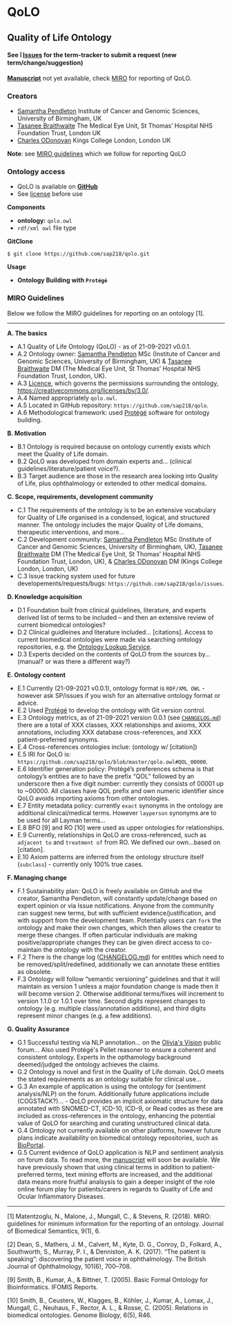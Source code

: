 # QoLO

## Quality of Life Ontology

#### See :grey_exclamation: [Issues](https://github.com/sap218/qolo/issues)  for the term-tracker to submit a request (new term/change/suggestion) 

[**Manuscript**]() not yet available, check [MIRO](https://sap218.github.io/qolo/MIRO.html) for reporting of QoLO.

### Creators
* [Samantha Pendleton](https://twitter.com/sap218) Institute of Cancer and Genomic Sciences, University of Birmingham, UK
* [Tasanee Braithwaite](https://twitter.com/tasbraithwaite) The Medical Eye Unit, St Thomas’ Hospital NHS Foundation Trust, London UK
* [Charles ODonovan]() Kings College London, London UK

**Note**: see [MIRO guidelines](MIRO.md) which we follow for reporting QoLO

### Ontology access
* QoLO is available on [**GitHub**](https://github.com/sap218/qolo)
* See [license](https://github.com/sap218/qolo/blob/master/LICENSE) before use 



**Components**
* **ontology:** `qolo.owl`
* `rdf/xml owl` file type

**GitClone**
```
$ git clone https://github.com/sap218/qolo.git
```

**Usage**
* **Ontology Building with `Protégé`**



### MIRO Guidelines

Below we follow the MIRO guidelines for reporting on an ontology [1]. 

---

**A. The basics**
  * A.1 Quality of Life Ontology (QoLO) - as of 21-09-2021 v0.0.1.
  * A.2 Ontology owner: [Samantha Pendleton](mailto:samanfapc@gmail.com) MSc (Institute of Cancer and Genomic Sciences, University of Birmingham, UK) & [Tasanee Braithwaite](mailto:tasaneebraithwaite@gmail.com) DM (The Medical Eye Unit, St Thomas’ Hospital NHS Foundation Trust, London, UK).
  * A.3 [Licence](https://github.com/sap218/qol/blob/master/LICENSE), which governs the permissions surrounding the ontology, https://creativecommons.org/licenses/by/3.0/.
  * A.4 Named appropriately `qolo.owl`.
  * A.5 Located in GitHub repository: `https://github.com/sap218/qolo`.
  * A.6 Methodological framework: used [Protégé](https://protege.stanford.edu/) software for ontology building.

**B. Motivation**
  * B.1 Ontology is required because on ontology currently exists which meet the Quality of Life domain.
  * B.2 QoLO was developed from domain experts and... (clinical guidelines/literature/patient voice?).
  * B.3 Target audience are those in the research area looking into Quality of Life, plus ophthalmology or extended to other medical domains.

**C. Scope, requirements, development community**
  * C.1 The requirements of the ontology is to be an extensive vocabulary for Quality of Life organised in a condensed, logical, and structured manner. The ontology includes the major Quality of Life domains, therapeutic interventions, and more...
  * C.2 Development community: [Samantha Pendleton](mailto:samanfapc@gmail.com) MSc (Institute of Cancer and Genomic Sciences, University of Birmingham, UK), [Tasanee Braithwaite](mailto:tasaneebraithwaite@gmail.com) DM (The Medical Eye Unit, St Thomas’ Hospital NHS Foundation Trust, London, UK), & [Charles ODonovan](mailto:charles.odonovan@kcl.ac.uk) DM (Kings College London, London, UK)
  * C.3 Issue tracking system used for future developements/requests/bugs: `https://github.com/sap218/qolo/issues`. 

**D. Knowledge acquisition**
  * D.1 Foundation built from clinical guidelines, literature, and experts derived list of terms to be included – and then an extensive review of current biomedical ontologies?
  * D.2 Clinical guidleines and literature included... [citations]. Access to current biomedical ontologies were made via searching ontology repositories, e.g. the [Ontology Lookup Service](https://www.ebi.ac.uk/ols/index).
  * D.3 Experts decided on the contents of QoLO from the sources by... (manual? or was there a different way?)

**E. Ontology content**
  * E.1 Currently (21-09-2021 v0.0.1), ontology format is `RDF/XML OWL` - however ask SP/issues if you wish for an alternative ontology format or advice.
  * E.2 Used [Protégé](https://protege.stanford.edu/) to develop the ontology with Git version control.
  * E.3 Ontology metrics, as of 21-09-2021 version 0.0.1 (see [`CHANGELOG.md`](https://github.com/sap218/qolo/blob/master/CHANGELOG.md)) there are a total of XXX classes, XXX relationships and axioms, XXX annotations, including XXX database cross-references, and XXX patient-preferred synonyms.
  * E.4 Cross-references ontologies inclue: (ontology w/ [citation])
  * E.5 IRI for QoLO is: `https://github.com/sap218/qolo/blob/master/qolo.owl#QOL_00000`.
  * E.6 Identifier generation policy: Protégé’s preferences schema is that ontology’s entities are to have the prefix “QOL” followed by an underscore then a five digit number: currently they consists of 00001 up to ~00000. All classes have QOL prefix and own numeric identifier since QoLO avoids importing axioms from other ontologies.
  * E.7 Entity metadata policy: currently `exact` synonyms in the ontology are additional clinical/medical terms. However `layperson` synonyms are to be used for all Layman terms...
  * E.8 BFO [9] and RO [10] were used as upper ontologies for relationships.
  * E.9 Currently, relationships in QoLO are cross-referenced, such as `adjacent to` and `treatment of` from RO. We defined our own...based on [citation].
  * E.10 Axiom patterns are inferred from the ontology structure itself (`subclass`) - currently only 100% true cases.

**F. Managing change**
  * F.1 Sustainability plan: QoLO is freely available on GitHub and the creator, Samantha Pendleton, will constantly update/change based on expert opinion or via Issue notifications. Anyone from the community can suggest new terms, but with sufficient evidence/justification, and with support from the development team. Potentially users can `fork` the ontology and make their own changes, which then allows the creator to merge these changes. If often particular individuals are making positive/appropriate changes they can be given direct access to co-maintain the ontology with the creator.
  * F.2 There is the change log ([CHANGELOG.md](https://github.com/sap218/qolo/blob/master/CHANGELOG.md)) for entitles which need to be removed/split/redefined, additionally we can annotate these entities as obsolete. 
  * F.3 Ontology will follow “semantic versioning” guidelines and that it will maintain as version 1 unless a major foundation change is made then it will become version 2. Otherwise additional terms/fixes will increment to version 1.1.0 or 1.0.1 over time. Second digits represent changes to ontology (e.g. multiple class/annotation additions), and third digits represent minor changes (e.g. a few additions).

**G. Quality Assurance**
  * G.1 Successful testing via NLP annotation... on the [Olivia's Vision](http://www.oliviasvision.org/) public forum... Also used Protégé's Pellet reasoner to ensure a coherent and consistent ontology. Experts in the opthamology background deemed/judged the ontology achieves the claims. 
  * G.2 Ontology is novel and first in the Quality of Life domain. QoLO meets the stated requirements as an ontology suitable for clinical use...
  * G.3 An example of application is using the ontology for (sentiment analysis/NLP) on the forum. Additionally future applications include (COGSTACK?)... - QoLO provides an implicit axiomatic structure for data annotated with SNOMED-CT, ICD-10, ICD-9, or Read codes as these are included as cross-references in the ontology, enhancing the potential value of QoLO for searching and curating unstructured clinical data.
  * G.4 Ontology not currently available on other platforms, however future plans indicate availability on biomedical ontology repositories, such as [BioPortal](https://bioportal.bioontology.org/ontologies/).
  * G.5 Current evidence of QoLO application is NLP and sentiment analysis on forum data. To read more, the [manuscript]() will soon be available. We have previously shown that using clinical terms in addition to patient-preferred terms, text mining efforts are increased, and the additional data means more fruitful analsysis to gain a deeper insight of the role online forum play for patients/carers in regards to Quality of Life and Ocular Inflammatory Diseases.

---

[1] Matentzoglu, N., Malone, J., Mungall, C., & Stevens, R. (2018). MIRO: guidelines for minimum information for the reporting of an ontology. Journal of Biomedical Semantics, 9(1), 6.

[2] Dean, S., Mathers, J. M., Calvert, M., Kyte, D. G., Conroy, D., Folkard, A., Southworth, S., Murray, P. I., & Denniston, A. K. (2017). “The patient is speaking”: discovering the patient voice in ophthalmology. The British Journal of Ophthalmology, 101(6), 700–708.

[9] Smith, B., Kumar, A., & Bittner, T. (2005). Basic Formal Ontology for Bioinformatics. IFOMIS Reports.

[10] Smith, B., Ceusters, W., Klagges, B., Köhler, J., Kumar, A., Lomax, J., Mungall, C., Neuhaus, F., Rector, A. L., & Rosse, C. (2005). Relations in biomedical ontologies. Genome Biology, 6(5), R46.
